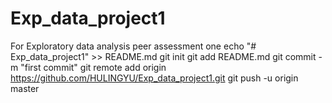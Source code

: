 # Exp_data_project1
For Exploratory data analysis peer assessment one
echo "# Exp_data_project1" >> README.md
git init
git add README.md
git commit -m "first commit"
git remote add origin https://github.com/HULINGYU/Exp_data_project1.git
git push -u origin master
